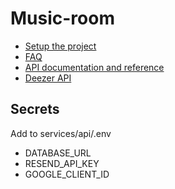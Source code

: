 # Music-room

* [Setup the project](./docs/setup.md)
* [FAQ](./docs/faq.md)
* [API documentation and reference](./docs/api/index.md)
* [Deezer API](https://developers.deezer.com/guidelines)

## Secrets

Add to services/api/.env

* DATABASE_URL
* RESEND_API_KEY
* GOOGLE_CLIENT_ID
